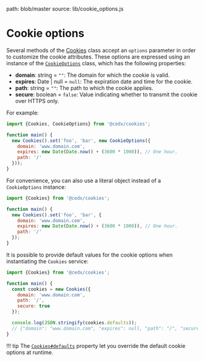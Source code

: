 path: blob/master
source: lib/cookie_options.js

# Cookie options
Several methods of the [Cookies](api.md) class accept an `options` parameter in order to customize the cookie attributes.
These options are expressed using an instance of the [`CookieOptions`](https://github.com/cedx/cookies.js/blob/master/lib/cookie_options.js) class, which has the following properties:

- **domain**: string = `""`: The domain for which the cookie is valid.
- **expires**: Date | null = `null`: The expiration date and time for the cookie.
- **path**: string = `""`: The path to which the cookie applies.
- **secure**: boolean = `false`: Value indicating whether to transmit the cookie over HTTPS only.

For example:

```js
import {Cookies, CookieOptions} from '@cedx/cookies';

function main() {
  new Cookies().set('foo', 'bar', new CookieOptions({
    domain: 'www.domain.com',
    expires: new Date(Date.now() + (3600 * 1000)), // One hour.
    path: '/'
  }));
}
```

For convenience, you can also use a literal object instead of a `CookieOptions` instance:

```js
import {Cookies} from '@cedx/cookies';

function main() {
  new Cookies().set('foo', 'bar', {
    domain: 'www.domain.com',
    expires: new Date(Date.now() + (3600 * 1000)), // One hour.
    path: '/'
  });
}
```

It is possible to provide default values for the cookie options when instantiating the `Cookies` service:

```js
import {Cookies} from '@cedx/cookies';

function main() {
  const cookies = new Cookies({
    domain: 'www.domain.com',
    path: '/',
    secure: true
  });

  console.log(JSON.stringify(cookies.defaults));
  // {"domain": "www.domain.com", "expires": null, "path": "/", "secure": true}
}
```

!!! tip
    The [`Cookies#defaults`](api.md) property let you override the default cookie options at runtime.
